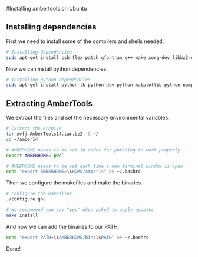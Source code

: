#Installing ambertools on Ubuntu

## Installing dependencies

First we need to install some of the compilers and shells needed.
```bash
# Installing dependencies
sudo apt-get install csh flex patch gfortran g++ make xorg-dev libbz2-dev
```
Now we can install python dependencies.
```bash
# Installing python dependencies
sudo apt-get install python-tk python-dev python-matplotlib python-numpy python-scipy
```

## Extracting AmberTools
We extract the files and set the necessary environmental variables.
```bash
# Extract the archive
tar xvfj AmberTools14.tar.bz2 -C ~/
cd ~/amber14

# AMBERHOME needs to be set in order for patching to work properly
export AMBERHOME=`pwd`

# AMBERHOME needs to be set each time a new terminal window is open
echo "export AMBERHOME=\$HOME/amber14" >> ~/.bashrc
```

Then we configure the makefiles and make the binaries.
```bash
# Configure the makefiles
./configure gnu

# We recommend you say "yes" when asked to apply updates
make install
```

And now we can add the  binaries to our PATH.
```bash
echo "export PATH=\$AMBERHOME/bin:\$PATH" >> ~/.bashrc
```

Done!